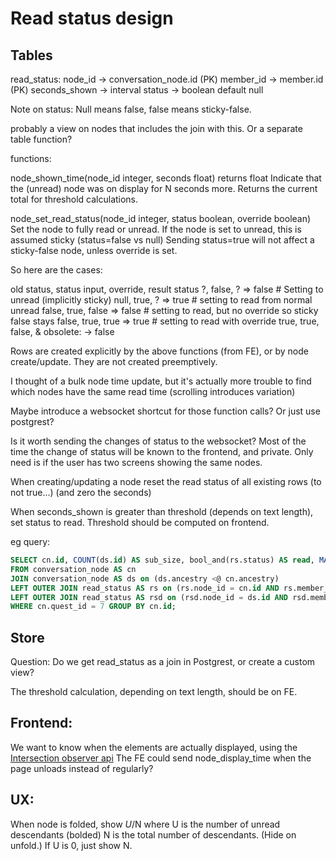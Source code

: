 # Read status design

## Tables

read_status:
node_id -> conversation_node.id (PK)
member_id -> member.id (PK)
seconds_shown -> interval
status -> boolean default null

Note on status: Null means false, false means sticky-false.

probably a view on nodes that includes the join with this. Or a separate table function?

functions:

node_shown_time(node_id integer, seconds float) returns float
Indicate that the (unread) node was on display for N seconds more. Returns the current total for threshold calculations.

node_set_read_status(node_id integer, status boolean, override boolean)
Set the node to fully read or unread.
If the node is set to unread, this is assumed sticky (status=false vs null)
Sending status=true will not affect a sticky-false node, unless override is set.

So here are the cases:

old status, status input, override, result status
?, false, ? => false   # Setting to unread (implicitly sticky)
null, true, ? => true   # setting to read from normal unread
false, true, false => false   # setting to read, but no override so sticky false stays
false, true, true => true   # setting to read with override
true, true, false, & obsolete: -> false


Rows are created explicitly by the above functions (from FE), or by node create/update.
They are not created preemptively.

I thought of a bulk node time update, but it's actually more trouble to find which nodes have the same read time (scrolling introduces variation)

Maybe introduce a websocket shortcut for those function calls? Or just use postgrest?

Is it worth sending the changes of status to the websocket? Most of the time the change of status will be known to the frontend, and private. Only need is if the user has two screens showing the same nodes.

When creating/updating a node reset the read status of all existing rows (to not true...) (and zero the seconds)

When seconds_shown is greater than threshold (depends on text length), set status to read. Threshold should be computed on frontend.

eg query:
```sql
SELECT cn.id, COUNT(ds.id) AS sub_size, bool_and(rs.status) AS read, MAX(rs.seconds_shown) AS seconds_shown, COUNT(rsd.status) AS sub_size_read
FROM conversation_node AS cn
JOIN conversation_node AS ds on (ds.ancestry <@ cn.ancestry)
LEFT OUTER JOIN read_status AS rs on (rs.node_id = cn.id AND rs.member_id = 10)
LEFT OUTER JOIN read_status AS rsd on (rsd.node_id = ds.id AND rsd.member_id = 10 AND rsd.status = true)
WHERE cn.quest_id = 7 GROUP BY cn.id;
```

## Store

Question: Do we get read_status as a join in Postgrest, or create a custom view?

The threshold calculation, depending on text length, should be on FE.

## Frontend:

We want to know when the elements are actually displayed, using the [Intersection observer api](https://developer.mozilla.org/en-US/docs/Web/API/Intersection_Observer_API)
The FE could send node_display_time when the page unloads instead of regularly?

## UX:

When node is folded, show *U*/N
where U is the number of unread descendants (bolded)
N is the total number of descendants.
(Hide on unfold.)
If U is 0, just show N.

